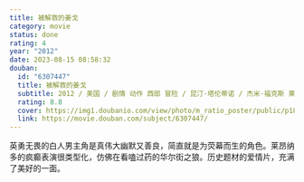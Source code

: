 ```yaml
---
title: 被解救的姜戈
category: movie
status: done
rating: 4
year: "2012"
date: 2023-08-15 08:58:32
douban:
  id: "6307447"
  title: 被解救的姜戈
  subtitle: 2012 / 美国 / 剧情 动作 西部 冒险 / 昆汀·塔伦蒂诺 / 杰米·福克斯 莱昂纳多·迪卡普里奥
  rating: 8.8
  cover: https://img1.doubanio.com/view/photo/m_ratio_poster/public/p1800813767.jpg
  link: https://movie.douban.com/subject/6307447/
---
```


英勇无畏的白人男主角是真伟大幽默又善良，简直就是为荧幕而生的角色。莱昂纳多的疯癫表演很类型化，仿佛在看嗑过药的华尔街之狼。历史题材的爱情片，充满了美好的一面。